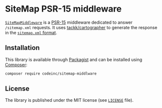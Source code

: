 # SiteMap PSR-15 middleware 

[`SiteMapMiddleware`](src/SiteMapMiddleware.php) is a [PSR-15](https://www.php-fig.org/psr/psr-15/) middleware dedicated to answer `/sitemap.xml` requests. It uses [tackk/cartographer](https://github.com/tackk/cartographer) to generate the response in the [`sitemap.xml` format](https://www.sitemaps.org/protocol.html).

## Installation

This library is available through [Packagist](https://packagist.org/packages/codeinc/sitemap-middlware) and can be installed using [Composer](https://getcomposer.org/): 

```bash
composer require codeinc/sitemap-middlware
```

## License

The library is published under the MIT license (see [`LICENSE`](LICENSE) file).